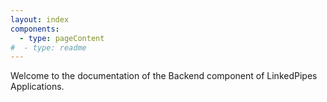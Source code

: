 ```yaml
---
layout: index
components:
  - type: pageContent
#  - type: readme
---
```


Welcome to the documentation of the Backend component of LinkedPipes Applications.

